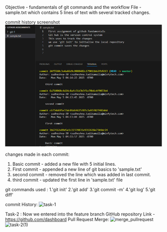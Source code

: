 Objective - fundamentals of git commands and the workflow
File - sample.txt which contains 5 lines of text with several tracked changes.

commit history screenshot
![Git Log Output](git-log.png)

changes made in each commit:
1. Basic commit - added a new file with 5 initial lines.
2. First commit - appended a new line of git basics to 'sample.txt'
3. second commit - removed the line which was added in last commit.
4. third commit - updated the first line in 'sample.txt' file


git commands used :
1.'git init'
2.'git add'
3.'git commit -m'
4.'git log'
5.'git diff'

commit History:
<img width="149" alt="task-1" src="https://github.com/user-attachments/assets/bc7f0d58-9cc6-4a56-a004-b7dafed15491" />

Task-2 :
Now we entered into the feature branch
GitHub repository Link - https://github.com/dashboard
Pull Request Merge:
![merge_pullrequest](https://github.com/user-attachments/assets/8fb46563-5481-4fb0-9607-f296d21c3a9e)
<img width="142" alt="task-2(1)" src="https://github.com/user-attachments/assets/097a3499-0cf2-4155-a4d1-3488c37c5367" />


